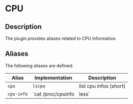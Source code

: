 # CPU

## Description

The plugin provides aliases related to CPU information.

## Aliases

The following aliases are defined:

| Alias      | Implementation             | Description            |
| ---------- | -------------------------- | ---------------------- |
| `cpu`      | `lscpu`                    | list cpu infos (short) |
| `cpu-info` | `cat /proc/cpuinfo | less` | list cpu infos (long)  |
